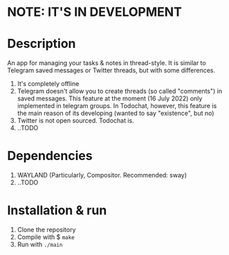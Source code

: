 # NOTE: IT'S IN DEVELOPMENT

# Description
An app for managing your tasks & notes in thread-style.
It is similar to Telegram saved messages or Twitter threads, but with some differences.
1. It's completely offline
2. Telegram doesn't allow you to create threads (so called "comments") in saved messages.
	This feature at the moment (16 July 2022) only implemented in telegram groups.
	In Todochat, however, this feature is the main reason of its developing (wanted to say "existence", but no)
3. Twitter is not open sourced. Todochat is.
4. ..TODO

# Dependencies
1. WAYLAND (Particularly, Compositor. Recommended: sway)
2. ..TODO

# Installation & run
1. Clone the repository
2. Compile with $ `make`
3. Run with `./main`